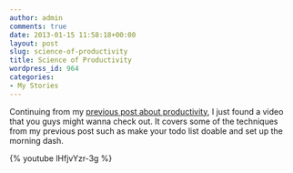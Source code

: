 ```yaml
---
author: admin
comments: true
date: 2013-01-15 11:58:18+00:00
layout: post
slug: science-of-productivity
title: Science of Productivity
wordpress_id: 964
categories:
- My Stories
---
```


Continuing from my [previous post about productivity](http://blog.rudylee.com/2013/01/14/my-journey-to-productivity/), I just found a video that you guys might wanna check out. It covers some of the techniques from my previous post such as make your todo list doable and set up the morning dash.

{% youtube lHfjvYzr-3g %}
